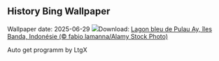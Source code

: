 ## History Bing Wallpaper
Wallpaper date: 2025-06-29
![](https://www.bing.com/th?id=OHR.BandaIsland_FR-FR6889157009_UHD.jpg&w=1000)Download: [Lagon bleu de Pulau Ay, îles Banda, Indonésie (© fabio lamanna/Alamy Stock Photo)](https://www.bing.com/th?id=OHR.BandaIsland_FR-FR6889157009_UHD.jpg)

Auto get programm by LtgX
